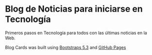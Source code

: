 # Blog de Noticias para iniciarse en Tecnología

Primeros pasos en Tecnología para todos con las últimas noticias en la Web.

Blog Cards was built using [Bootstraps 5.3](https://getbootstrap.com/docs/5.3/getting-started/introduction/) and [GitHub Pages](https://pages.github.com/)